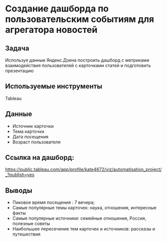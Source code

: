 # Создание дашборда по пользовательским событиям для агрегатора новостей

## Задача 
Используя данные Яндекс.Дзена построить дашборд с метриками взаимодействия пользователей с карточками статей и подготовить презентацию

## Используемые инструменты
Tableau

## Данные 
- Источник карточки 
- Тема карточки
- Дата посещения 
- Возраст пользователя

## Ссылка на дашборд: 
https://public.tableau.com/app/profile/kate4672/viz/automatisation_project/_?publish=yes  


## Выводы
- Пиковое время посещения : 7 вечера;
- Самые популярные темы карточек: наука, отношения, интересные факты
- Самые популярные источники: семейные отношения, Россия, полезные советы 
- Наибольшее пересечение тем карточек и источников: рассказы и путешествия 
